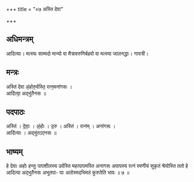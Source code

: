 +++
title = "०७ अस्ति देवा"

+++
## अधिमन्त्रम्
आदित्याः। मत्स्यः साम्मदो मान्यो वा मैत्रावरुणिर्बहवो वा मत्स्या जालनद्धाः। गायत्री।

## मन्त्रः
अस्ति॑ देवा अं॒होरु॒र्वस्ति॒ रत्न॒मना॑गसः ।  
आदि॑त्या॒ अद्भु॑तैनसः ॥

## पदपाठः
अस्ति॑ । दे॒वाः॒ । अं॒होः । उ॒रु । अस्ति॑ । रत्न॑म् । अना॑गसः ।  
आदि॑त्याः । अद्भु॑तऽएनसः ॥

## भाष्यम्
हे देवाः अहोः हन्तुः पापशीलस्य उर्वस्ति महत्पापमस्ति अनागसः अपापस्य रत्नं रमणीयं सुकृतं श्रेयोस्ति ततो हे आदित्या अद्भुतैनसः अभूतपा- पाः अतोस्मदभिमतं कुरुतेति भावः ॥ ७ ॥